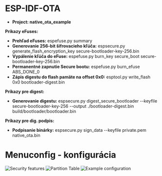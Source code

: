 # ESP-IDF-OTA 
* **Project: native_ota_example**

**Príkazy eFuses:**
* **Prehľad eFuses:** espefuse.py summary
* **Generovanie 256-bit šifrovacieho kľúča:** espsecure.py generate_flash_encryption_key secure-bootloader-key-256.bin
* **Vypálenie kľúča do eFuse:** espefuse.py burn_key secure_boot secure-bootloader-key-256.bin
* **Permanentné zapnutie Secure bootu:** espefuse.py burn_efuse ABS_DONE_0
* **Zápis digestu do flash pamäte na offset 0x0:** esptool.py write_flash 0x0 bootloader-digest.bin

**Príkazy pre digest:**
* **Generovanie digestu:** espsecure.py digest_secure_bootloader --keyfile secure-bootloader-key-256 --output ./bootloader-digest.bin build/bootloader/bootloader.bin

**Príkazy pre dig. podpis:**
* **Podpisanie binárky:** espsecure.py sign_data --keyfile private.pem native_ota.bin

# Menuconfig - konfigurácia
![Security features](https://i.imgur.com/tQZJ5ZS.png)
![Partition Table](https://i.imgur.com/6jPF817.png)
![Example configuration](https://i.imgur.com/VdNexRi.png)

